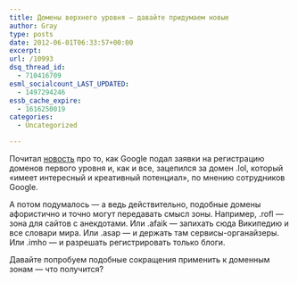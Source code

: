 ```yaml
---
title: Домены верхнего уровня — давайте придумаем новые
author: Gray
type: posts
date: 2012-06-01T06:33:57+00:00
excerpt:
url: /10993
dsq_thread_id:
  - 710416709
esml_socialcount_LAST_UPDATED:
  - 1497294246
essb_cache_expire:
  - 1616250019
categories:
  - Uncategorized

---
```








Почитал [новость][1] про то, как Google подал заявки на регистрацию доменов первого уровня и, как и все, зацепился за домен .lol, который &#171;имеет интересный и креативный потенциал&#187;, по мнению сотрудников Google.

А потом подумалось — а ведь действительно, подобные домены афористично и точно могут передавать смысл зоны. Например, .rofl — зона для сайтов с анекдотами. Или .afaik — запихать сюда Википедию и все словари мира. Или .asap — и держать там сервисы-органайзеры. Или .imho — и разрешать регистрировать только блоги. 

Давайте попробуем подобные сокращения применить к доменным зонам — что получится?

 [1]: http://googleblog.blogspot.com/2012/05/expanding-internet-domain-space.html